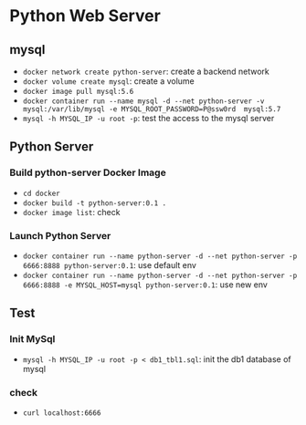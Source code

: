 # Python Web Server
## mysql
- `docker network create python-server`: create a backend network
- `docker volume create mysql`: create a volume
- `docker image pull mysql:5.6`
- `docker container run --name mysql -d --net python-server -v mysql:/var/lib/mysql -e MYSQL_ROOT_PASSWORD=P@ssw0rd  mysql:5.7`
- `mysql -h MYSQL_IP -u root -p`: test the access to the mysql server


## Python Server
### Build python-server Docker Image
- `cd docker`
- `docker build -t python-server:0.1 .`
- `docker image list`: check

### Launch Python Server
- `docker container run --name python-server -d --net python-server -p 6666:8888 python-server:0.1`: use default env
- `docker container run --name python-server -d --net python-server -p 6666:8888 -e MYSQL_HOST=mysql python-server:0.1`: use new env

<!--
## docker-compose Deployment
- `docker-compose up` 
-->

## Test
### Init MySql 
- `mysql -h MYSQL_IP -u root -p < db1_tbl1.sql`: init the db1 database of mysql

### check
- `curl localhost:6666`